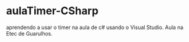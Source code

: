 # aulaTimer-CSharp
aprendendo a usar o timer na aula de c# usando o Visual Studio. Aula na Etec de Guarulhos.
<br><br>
